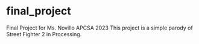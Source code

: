 # final_project
Final Project for Ms. Novillo APCSA 2023
This project is a simple parody of Street Fighter 2 in Processing.
